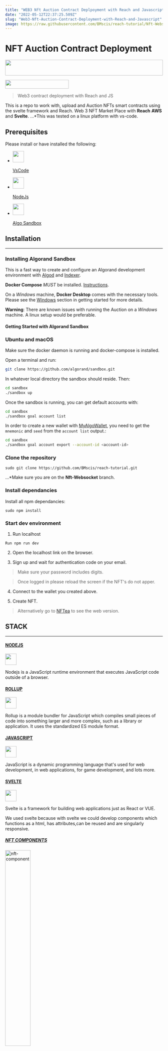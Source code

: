 ```yaml
---
title: "WEB3 Nft Auction Contract Deplpoyment with Reach and Javascript"
date: "2022-05-12T22:37:25.509Z"
slug: "Web3-Nft-Auction-Contract-Deployment-with-Reach-and-Javascript"
image: https://raw.githubusercontent.com/BMscis/reach-tutorial/Nft-Websocket/src/nftea-assets/assets/article/cover-hashnode.png
---
```

# NFT Auction Contract Deployment

<p align="left">
<a href="https://github.com/BMscis/reach-tutorial/" target="_blank" rel="noreferrer">
<img src="https://raw.githubusercontent.com/BMscis/reach-tutorial/Nft-Websocket/src/nftea-assets/assets/article/js-reach-algo-eth.svg" width="100%" height="50px" style="width:100%;height:50px; alt="logo" /></a>
</p>

<p>
<a href="https://www.twitter.com/BMscis" target="_blank" rel="noreferrer">
<img width="203px" height="28px"
src="https://img.shields.io/twitter/follow/BMscis?logo=twitter&style=for-the-badge&color=0891b2&labelColor=1c1917" style="width:203px;height:28px;"/></a>
</p>

> Web3 contract deployment with Reach and JS



This is a repo to work with, upload and Auction NFTs smart contracts using the svelte framework and Reach.
Web 3 NFT Market Place with **Reach** **AWS** and **Svelte**.
...*This was tested on a linux platform with vs-code.

## Prerequisites
Please install or have installed the following:
<ul >
    <li >
    <a href="https://code.visualstudio.com/download" target="_blank" rel="noreferrer"><img style="width:36px;height:36px;margin-right:20px;"
     src="https://raw.githubusercontent.com/BMscis/reach-tutorial/Nft-Websocket/src/nftea-assets/assets/article/vscode.svg" 
    /><p >VsCode</p></a>
    </li>
    <li>
    <a href="https://nodejs.org/en/download/" target="_blank" rel="noreferrer"><img style="width:36px;height:36px;margin-right:20px;"
     src="https://raw.githubusercontent.com/BMscis/reach-tutorial/Nft-Websocket/src/nftea-assets/assets/article/nodejs-icon.svg" 
    /><p >NodeJs</p></a>
    </li>
    <li>
    <a href="https://github.com/algorand/sandbox" target="_blank" rel="noreferrer"><img style="width:36px;height:36px;margin-right:20px;"
     src="https://raw.githubusercontent.com/BMscis/reach-tutorial/Nft-Websocket/src/nftea-assets/assets/article/algo-icon.svg" 
    /><p >Algo Sandbox</p></a>
    </li>
</ul>

## Installation
___

### Installing Algorand Sandbox

This is a fast way to create and configure an Algorand development environment with [Algod](https://github.com/algorand/go-algorand) and [Indexer](https://github.com/algorand/indexer).


**Docker Compose** _MUST_ be installed. [Instructions](https://docs.docker.com/compose/install/).

On a _Windows_ machine, **Docker Desktop** comes with the necessary tools. Please see the [Windows](#windows) section in getting started for more details.

**Warning**: There are known issues with running the Auction on a _Windows_ machine. A linux setup would be preferable.

#### Getting Started with Algorand Sandbox

### Ubuntu and macOS

Make sure the docker daemon is running and docker-compose is installed.

Open a terminal and run:

```bash
git clone https://github.com/algorand/sandbox.git
```

In whatever local directory the sandbox should reside. Then:

```bash
cd sandbox
./sandbox up
```

Once the sandbox is running, you can get default accounts with:

```bash
cd sandbox
./sandbox goal account list
```

In order to create a new wallet with [MyAlgoWallet](https://wallet.myalgo.com/), you need to get the `mnemonic` and `seed` from the `account list` output.:


```bash
cd sandbox
./sandbox goal account export --account-id <account-id> 
```

### Clone the repository

```shell
sudo git clone https://github.com/BMscis/reach-tutorial.git
```
...*Make sure you are on the **Nft-Websocket** branch.


### Install dependancies
Install all npm dependancies:


```shell
sudo npm install
````

### Start dev environment
1. Run localhost


```shell
Run npm run dev
```


2. Open the localhost link on the browser.

3. Sign up and wait for authentication code on your email.

> Make sure your password includes digits.

> Once logged in please reload the screen if the NFT's do not apper.

4. Connect to the wallet you created above.

6. Create NFT.

> Alternatively go to [NFTea](https://bmscis.github.io/reach-tutorial/) to see the web version.

## STACK
___
<p>
    <a href="https://nodejs.org/en/" target="_blank" rel="noreferrer"><span><h4>NODEJS</h4></span><span>
    <img style="width:36px;height:36px;margin-right:20px;" 
    src="https://raw.githubusercontent.com/BMscis/reach-tutorial/Nft-Websocket/src/nftea-assets/assets/article/nodejs-icon.svg" 
    />
    </span></a>
</p>
Nodejs is a JavaScript runtime environment that executes JavaScript code outside of a browser.

<p>
    <a href="https://www.npmjs.com/package/rollup" target="_blank" rel="noreferrer"><span><h4>ROLLUP</h4></span><span>
    <img style="width:36px;height:36px;margin-right:20px;"  
    src="https://raw.githubusercontent.com/BMscis/reach-tutorial/Nft-Websocket/src/nftea-assets/assets/article/rollup-icon.png" 
    />
    </span></a>
</p>
Rollup is a module bundler for JavaScript which compiles small pieces of code into something larger and more complex, such as a library or application. It uses the standardized ES module format.

<p>
    <a href="https://www.javascript.com/" target="_blank" rel="noreferrer"><span><h4>JAVASCRIPT</h4></span><span>
    <img style="width:36px;height:36px;margin-right:20px;" 
    src="https://raw.githubusercontent.com/BMscis/reach-tutorial/Nft-Websocket/src/nftea-assets/assets/article/js-logo.svg" 
    />
    </span></a>
</p>
JavaScript is a dynamic programming language that's used for web development, in web applications, for game development, and lots more.

<p>
    <a href="https://svelte.dev/" target="_blank" rel="noreferrer"><span><h4>SVELTE</h4></span><span>
    <img style="width:36px;height:36px;margin-right:20px;"
    src="https://raw.githubusercontent.com/BMscis/reach-tutorial/Nft-Websocket/src/nftea-assets/assets/article/svelte-icon.svg" 
    />
    </span></a>
</p>
Svelte is a framework for building web applications just as React or VUE.

We used svelte because with svelte we could develop components which functions as a html, has attributes,can be reused and are singularly responsive.

##### [NFT COMPONENTS](https://github.com/BMscis/reach-tutorial/blob/Nft-Algo/src/Components/)

<p align="left">
<img src="https://raw.githubusercontent.com/BMscis/reach-tutorial/Nft-Websocket/src/nftea-assets/assets/article/nftCard.gif" width="40%"  alt="nft-component" />
</p>

With this design, we were able to define one component and reuse it for all possible nfts.
In this sense, the application is a Single Page Application. Meaning the page is separated into components that reload individually and don't require a full page reload.

##### SVELTE STORES

<p align="left">
<img src="https://raw.githubusercontent.com/BMscis/reach-tutorial/Nft-Websocket/src/nftea-assets/assets/article/storesDemo.gif" width="40%"  alt="svelte-store" />
</p>

Svelte also allows writables called stores that can be used to share data between components and can be used to trigger a signle component update when the store value changes.

Watch as the wallet value changes once we connect to the wallet.

### AUTHENTICATION AND STORAGE

<p align="left">
<img src="https://raw.githubusercontent.com/BMscis/reach-tutorial/Nft-Websocket/src/nftea-assets/assets/article/userSignUp.gif" width="60%"  alt="sign-up" />
</p>

Storage and authentication are handled by AWS Amplify.
NFTea uses [Amplify](https://aws.amazon.com/amplify/) to for backend queries.

NFTea uses [Amazon s3](https://aws.amazon.com/s3/) to store images.

NFTea uses [Amazon Authenticate](https://docs.amplify.aws/lib/auth/getting-started/q/platform/js/) to authenticate users.

<p>
    <a href="https://reach.sh/us/faq/" target="_blank" rel="noreferrer"><span><h3>REACH</h3></span><span>
    <img style="width:36px;height:36px;margin-right:20px;"
    src="https://raw.githubusercontent.com/BMscis/reach-tutorial/Nft-Websocket/src/nftea-assets/assets/article/reach-icon.svg" 
    />
    </span></a>
</p>

Reach is a blockchain development program that allows us to create and manage smart contracts on the blockchain.

Reach compiles to a javascript module that can be imported into the project just like any other javascript module.

1. Reach smart contract code is written in a javascript like syntax and can be easily tested.

2. Reach allows the programmer to write single code in .sh and it will compile it to mjs. 

3. Reach handles the backend deployment of the contract and therefore it can be used simultaneously with multiple blockchains.


### CONNECT WALLET OPTION
<p align="left">
<img src="https://raw.githubusercontent.com/BMscis/reach-tutorial/Nft-Websocket/src/nftea-assets/assets/article/connectToAlgo.gif" width="60%"  alt="connect-algo" />
</p>

### UPLOAD NFT WITH ALGORAND
<p align="left">
<img src="https://raw.githubusercontent.com/BMscis/reach-tutorial/Nft-Websocket/src/nftea-assets/assets/article/websocketReloadALGO.gif" width="60%"  alt="connect-algo" />
</p>

### UPLOAD NFT WITH ETHERIUM
<img src="https://raw.githubusercontent.com/BMscis/reach-tutorial/Nft-Websocket/src/nftea-assets/assets/article/websocketReloadETH.gif" width="60%"  alt="connect-algo" />
</p>
